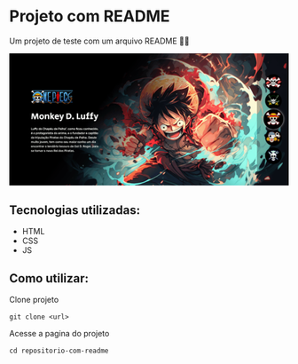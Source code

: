 # Projeto com README

Um projeto de teste com um arquivo README 🐱‍🏍

[<img src="tela.gif" alt="gif da tela inicial do projeto OnePiece">](https://maikesoares.github.io/ProjetoOnePiece/)

## Tecnologias utilizadas:
- HTML
- CSS
- JS

## Como utilizar:

Clone projeto
```
git clone <url>
```

Acesse a pagina do projeto
```
cd repositorio-com-readme
```